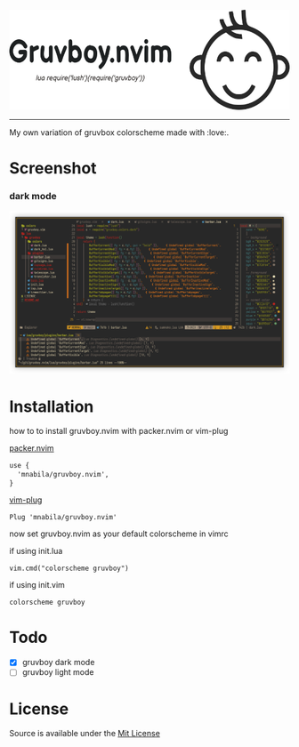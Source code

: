 ![gruvboy images](./assets/header.png)

<hr>

My own variation of gruvbox colorscheme made with :love:.

# Screenshot

### dark mode

![dark mode](./assets/dark-mode.png)

# Installation

how to to install gruvboy.nvim with packer.nvim or vim-plug

[packer.nvim](https://github.com/wbthomason/packer.nvim)

```
use {
  'mnabila/gruvboy.nvim',
}

```

[vim-plug](https://github.com/junegunn/vim-plug)

```
Plug 'mnabila/gruvboy.nvim'
```

now set gruvboy.nvim as your default colorscheme in vimrc

if using init.lua

```
vim.cmd("colorscheme gruvboy")
```

if using init.vim

```
colorscheme gruvboy
```

# Todo

- [x] gruvboy dark mode
- [ ] gruvboy light mode

# License

Source is available under the [Mit License](https://github.com/mnabila/gruvboy.nvim/blob/main/LICENSE)

